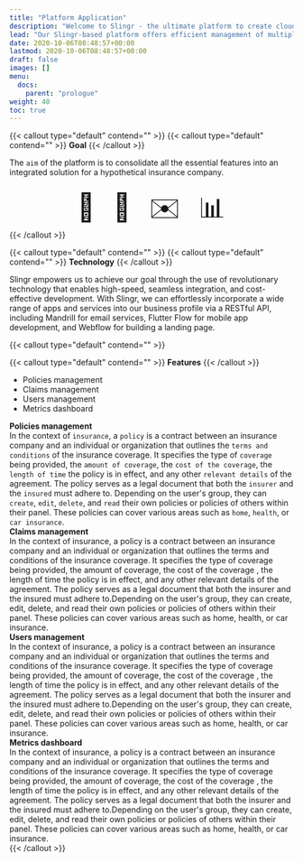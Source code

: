 ```yaml
---
title: "Platform Application"
description: "Welcome to Slingr - the ultimate platform to create cloud apps that integrate with other SaaS solutions seamlessly! If you're wondering what Slingr is, then look no further. "
lead: "Our Slingr-based platform offers efficient management of multiple funcionalities"
date: 2020-10-06T08:48:57+00:00
lastmod: 2020-10-06T08:48:57+00:00
draft: false
images: []
menu:
  docs:
    parent: "prologue"
weight: 40
toc: true
---
```



<style>
.centerimage {
  padding-top: 1em;
  display: flex;
  justify-content: center;
  padding-bottom: 2em;

}
</style>

<style>
  .emoji-grid {
    display: flex;
    flex-wrap: wrap;
    justify-content: center;
    align-items: center;
  }

<style>
  .emoji-grid {
    display: flex;
    flex-wrap: wrap;
    justify-content: center;
    align-items: center;
  }
  
  .emoji-grid span {
    font-size: 3rem;
    line-height: 3rem;
    padding: 1rem; /* increased padding to space emojis apart */
    display: flex;
    justify-content: center;
    align-items: center;
  }
</style>


{{< callout type="default" contend="" >}}
{{< callout type="default" contend="" >}}
<b>Goal</b>
{{< /callout >}}


The <code>aim</code> of the platform is to consolidate all the essential features into an integrated solution for a hypothetical insurance company.
<br>

<div class="emoji-grid">
  <span>📃</span>
  <span>📢</span>
  <span>✉️</span>
  <span>📊</span>
</div>
{{< /callout >}}


{{< callout type="default" contend="" >}}
{{< callout type="default" contend="" >}}
<b>Technology</b>
{{< /callout >}}

Slingr empowers us to achieve our goal through the use of revolutionary technology that enables high-speed, seamless integration, and cost-effective development. With Slingr, we can effortlessly incorporate a wide range of apps and services into our business profile via a RESTful API, including Mandrill for email services, Flutter Flow for mobile app development, and Webflow for building a landing page.



{{< callout type="default" contend="" >}}

{{< callout type="default" contend="" >}}
<b>Features</b>
{{< /callout >}}
<ul class="list-group">
 
<li class="list-group-item" >
Policies management
</li>
<li class="list-group-item" >
Claims management
</li>
<li class="list-group-item" >
Users management 
</li>
<li class="list-group-item" >
Metrics dashboard
</li>
</ul>
<div class="summary2">
<b>Policies management</b><br>
In the context of <code>insurance</code>, a <code>policy</code> is a contract between an insurance company and an individual or organization that outlines the <code>terms and conditions</code> of the insurance coverage. It specifies the type of <code>coverage</code> being provided, the <code>amount of coverage</code>, the <code>cost of the coverage</code>, the <code>length of time</code> the policy is in effect, and any other <code>relevant details</code> of the agreement. The policy serves as a legal document that both the <code>insurer</code> and the <code>insured</code> must adhere to. Depending on the user's group, they can <code>create</code>, <code>edit</code>, <code>delete</code>, and <code>read</code> their own policies or policies of others within their panel. These policies can cover various areas such as <code>home</code>, <code>health</code>, or <code>car insurance</code>.



</div>
<div class="summary2">
<b>Claims management</b><br>
In the context of insurance, a policy is a contract between an insurance company and an individual or organization that outlines the terms and conditions of the insurance coverage. It specifies the type of coverage being provided, the amount of coverage, the cost of the coverage , the length of time the policy is in effect, and any other relevant details of the agreement. The policy serves as a legal document that both the insurer and the insured must adhere to.Depending on the user's group, they can create, edit, delete, and read their own policies or policies of others within their panel. These policies can cover various areas such as home, health, or car insurance.

</div>
<div class="summary2">
<b>Users management </b><br>
In the context of insurance, a policy is a contract between an insurance company and an individual or organization that outlines the terms and conditions of the insurance coverage. It specifies the type of coverage being provided, the amount of coverage, the cost of the coverage , the length of time the policy is in effect, and any other relevant details of the agreement. The policy serves as a legal document that both the insurer and the insured must adhere to.Depending on the user's group, they can create, edit, delete, and read their own policies or policies of others within their panel. These policies can cover various areas such as home, health, or car insurance.

</div>
<div class="summary2">
<b>Metrics dashboard</b><br>
In the context of insurance, a policy is a contract between an insurance company and an individual or organization that outlines the terms and conditions of the insurance coverage. It specifies the type of coverage being provided, the amount of coverage, the cost of the coverage , the length of time the policy is in effect, and any other relevant details of the agreement. The policy serves as a legal document that both the insurer and the insured must adhere to.Depending on the user's group, they can create, edit, delete, and read their own policies or policies of others within their panel. These policies can cover various areas such as home, health, or car insurance.

</div>
{{< /callout >}}
